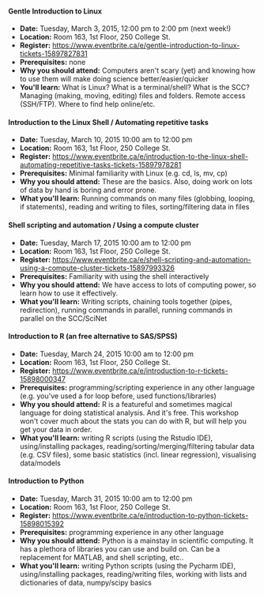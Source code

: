 




#### Gentle Introduction to Linux
- **Date:** Tuesday, March 3, 2015, 12:00 pm to 2:00 pm (next week!)
- **Location:** Room 163, 1st Floor, 250 College St.
- **Register:** https://www.eventbrite.ca/e/gentle-introduction-to-linux-tickets-15897827831
- **Prerequisites:** none
- **Why you should attend:** Computers aren't scary (yet) and knowing how to use them will make doing science better/easier/quicker
- **You'll learn:** What is Linux? What is a terminal/shell? What is the SCC? Managing (making, moving, editing) files and folders. Remote access (SSH/FTP). Where to find help online/etc.

#### Introduction to the Linux Shell / Automating repetitive tasks
- **Date:** Tuesday, March 10, 2015 10:00 am to 12:00 pm
- **Location:** Room 163, 1st Floor, 250 College St.
- **Register:** https://www.eventbrite.ca/e/introduction-to-the-linux-shell-automating-repetitive-tasks-tickets-15897978281
- **Prerequisites:** Minimal familiarity with Linux (e.g. cd, ls, mv, cp)
- **Why you should attend:** These are the basics. Also, doing work on lots of data by hand is boring and error prone.
- **What you'll learn:** Running commands on many files (globbing, looping, if statements), reading and writing to files, sorting/filtering data in files

#### Shell scripting and automation / Using a compute cluster
- **Date:** Tuesday, March 17, 2015 10:00 am to 12:00 pm
- **Location:** Room 163, 1st Floor, 250 College St.
- **Register:** https://www.eventbrite.ca/e/shell-scripting-and-automation-using-a-compute-cluster-tickets-15897993326
- **Prerequisites:** Familiarity with using the shell interactively
- **Why you should attend:** We have access to lots of computing power, so learn how to use it effectively.
- **What you'll learn:** Writing scripts, chaining tools together (pipes, redirection), running commands in parallel, running commands in parallel on the SCC/SciNet

#### Introduction to R (an free alternative to SAS/SPSS)
- **Date:** Tuesday, March 24, 2015 10:00 am to 12:00 pm
- **Location:** Room 163, 1st Floor, 250 College St.
- **Register:** https://www.eventbrite.ca/e/introduction-to-r-tickets-15898000347
- **Prerequisites:** programming/scripting experience in any other language (e.g. you've used a for loop before, used functions/libraries)
- **Why you should attend:** R is a featureful and sometimes magical language for doing statistical analysis. And it's free. This workshop won't cover much about the stats you can do with R, but will help you get your data in order.
- **What you'll learn:** writing R scripts (using the Rstudio IDE), using/installing packages, reading/sorting/merging/filtering tabular data (e.g. CSV files), some basic statistics (incl. linear regression), visualising data/models

#### Introduction to Python
- **Date:** Tuesday, March 31, 2015 10:00 am to 12:00 pm
- **Location:** Room 163, 1st Floor, 250 College St.
- **Register:** https://www.eventbrite.ca/e/introduction-to-python-tickets-15898015392
- **Prerequisites:** programming experience in any other language
- **Why you should attend:** Python is a mainstay in scientific computing. It has a plethora of libraries you can use and build on. Can be a replacement for MATLAB, and shell scripting, etc..
- **What you'll learn:** writing Python scripts (using the Pycharm IDE), using/installing packages, reading/writing files, working with lists and dictionaries of data, numpy/scipy basics
